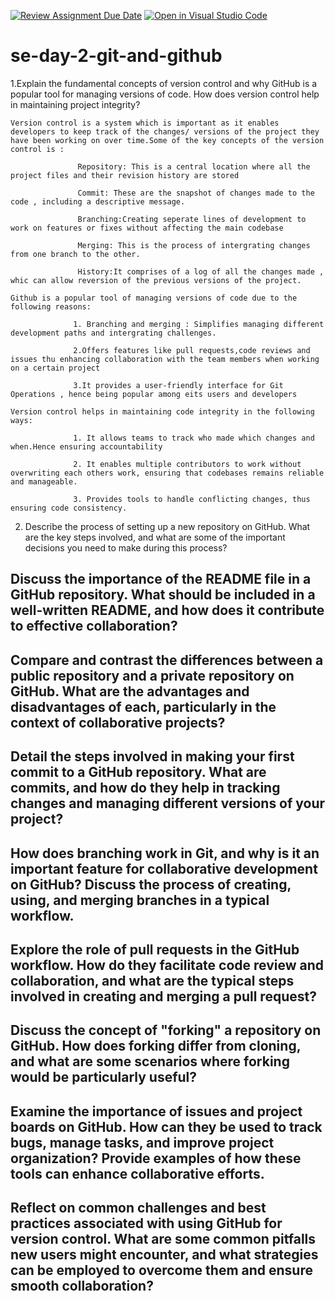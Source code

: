 [![Review Assignment Due Date](https://classroom.github.com/assets/deadline-readme-button-22041afd0340ce965d47ae6ef1cefeee28c7c493a6346c4f15d667ab976d596c.svg)](https://classroom.github.com/a/8wgCKhpZ)
[![Open in Visual Studio Code](https://classroom.github.com/assets/open-in-vscode-2e0aaae1b6195c2367325f4f02e2d04e9abb55f0b24a779b69b11b9e10269abc.svg)](https://classroom.github.com/online_ide?assignment_repo_id=18481796&assignment_repo_type=AssignmentRepo)
# se-day-2-git-and-github
1.Explain the fundamental concepts of version control and why GitHub is a popular tool for managing versions of code. How does version control help in maintaining project integrity?

    Version control is a system which is important as it enables developers to keep track of the changes/ versions of the project they have been working on over time.Some of the key concepts of the version control is :
    
                   Repository: This is a central location where all the project files and their revision history are stored
                   
                   Commit: These are the snapshot of changes made to the code , including a descriptive message.
                   
                   Branching:Creating seperate lines of development to work on features or fixes without affecting the main codebase
                   
                   Merging: This is the process of intergrating changes from one branch to the other.
                   
                   History:It comprises of a log of all the changes made , whic can allow reversion of the previous versions of the project.

    Github is a popular tool of managing versions of code due to the following reasons:
    
                  1. Branching and merging : Simplifies managing different development paths and intergrating challenges.

                  2.Offers features like pull requests,code reviews and issues thu enhancing collaboration with the team members when working on a certain project

                  3.It provides a user-friendly interface for Git Operations , hence being popular among eits users and developers

    Version control helps in maintaining code integrity in the following ways:

                  1. It allows teams to track who made which changes and when.Hence ensuring accountability
                  
                  2. It enables multiple contributors to work without overwriting each others work, ensuring that codebases remains reliable and manageable.
                  
                  3. Provides tools to handle conflicting changes, thus ensuring code consistency.
                  
2. Describe the process of setting up a new repository on GitHub. What are the key steps involved, and what are some of the important decisions you need to make during this process?

## Discuss the importance of the README file in a GitHub repository. What should be included in a well-written README, and how does it contribute to effective collaboration?

## Compare and contrast the differences between a public repository and a private repository on GitHub. What are the advantages and disadvantages of each, particularly in the context of collaborative projects?

## Detail the steps involved in making your first commit to a GitHub repository. What are commits, and how do they help in tracking changes and managing different versions of your project?

## How does branching work in Git, and why is it an important feature for collaborative development on GitHub? Discuss the process of creating, using, and merging branches in a typical workflow.

## Explore the role of pull requests in the GitHub workflow. How do they facilitate code review and collaboration, and what are the typical steps involved in creating and merging a pull request?

## Discuss the concept of "forking" a repository on GitHub. How does forking differ from cloning, and what are some scenarios where forking would be particularly useful?

## Examine the importance of issues and project boards on GitHub. How can they be used to track bugs, manage tasks, and improve project organization? Provide examples of how these tools can enhance collaborative efforts.

## Reflect on common challenges and best practices associated with using GitHub for version control. What are some common pitfalls new users might encounter, and what strategies can be employed to overcome them and ensure smooth collaboration?
